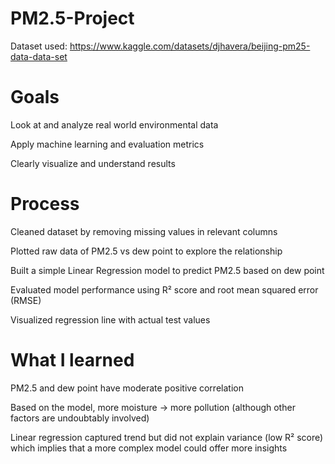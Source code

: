 # PM2.5-Project
Dataset used: https://www.kaggle.com/datasets/djhavera/beijing-pm25-data-data-set

# Goals
Look at and analyze real world environmental data

Apply machine learning and evaluation metrics

Clearly visualize and understand results

# Process
Cleaned dataset by removing missing values in relevant columns

Plotted raw data of PM2.5 vs dew point to explore the relationship

Built a simple Linear Regression model to predict PM2.5 based on dew point

Evaluated model performance using R² score and root mean squared error (RMSE)

Visualized regression line with actual test values

# What I learned
PM2.5 and dew point have moderate positive correlation

Based on the model, more moisture -> more pollution (although other factors are undoubtably involved)

Linear regression captured trend but did not explain variance (low R² score) which implies that a more complex model could offer more insights
